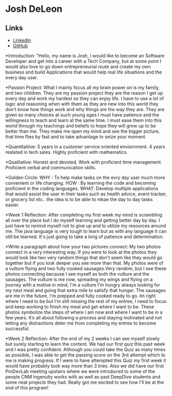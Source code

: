 # Josh DeLeon

## Links 

* [LinkedIn](https://www.linkedin.com/in/jodeleon95/)
* [GitHub](https:www.github.com/JoDeleon95)

*Introduction:
"Hello, my name is Josh, I would like to become an Software Developer and get into a career with a Tech Company, but at some point I would also love to go down entrepreneurial route and create my own business and build Applications that would help real life situations and the every day user.

*Passion Project:
What I mainly focus all my brain power on is my family, and two children. They are my passion project they are the reason I get up every day and work my hardest so they can enjoy life. I have to use a lot of logic and reasoning when with them as they are new into this world they don't know how things work and why things are the way they are. They are given so many choices at such young ages I must have patience and the willingness to teach and learn at the same time. I must ease them into this world through my teachings and beliefs to hope they will grow up to be better than me. They make me open my mind and see the bigger picture, that time flies by fast and to take advantage to seize your moment.

*Quantitatiive:
5 years in a customer service oriented enviornment.
4 years realated in tech sales.
Highly proficient with mathematics.

*Qualitative:
Honest and devoted.
Work with proficient time management.
Proficient verbal and communication skills.

*Golden Circle:
WHY :  To help make tasks on the evry day user much more convenient or life changing.
HOW : By learning the code and becoming proficient in the coding languages.
WHAT: Develop multiple applications that would assist the user in their tasks such as health advice, event tracker, or grocery list etc.. the idea is to be able to mkae the day to day tasks easier.

*Week 1 Reflection:
After completing my first week my mind is scrambling all over the place but I do myself learning and getting better day by day. I just have to remind myself not to give up and to utilize my resources around me. The java language is very tough to learn but as with any language it can still be learned. It's just going to take a long of patience and determination.

*Write a paragraph about how your two pictures connect:
My two photos connect in a very interesting way. If you were to look at the photos they would look like two very random things that don't seem like they would go together but if you look deeper you see more than that. My photos were of a vulture flying and two fully cooked sausages.Very random, but I see these photos connecting because I see myself as both the vulture and the sausages. The vulture is me now, spreading my wings and flying on a journey with a motive in mind, I'm a vulture I'm hungry always looking for my next meal and going that extra mile to satisfy that hunger. The sausages are me in the future, I'm prepped and fully cooked ready to go. Im right where I need to be but I'm still missing the rest of my entree, I need to focus and keep working to finish my meal and get where I want to be. These photos symbolize the steps of where I am now and where I want to be in a few years. It’s all about following a process and staying motivated and not letting any distractions deter me from completing my entree to become successful.

*Week 2 Reflection:
After the end of my 2 weeks I can see myself slowly but surely starting to learn the content. We had our first quiz this past week and I was pretty confident. Although you could take the Quiz as many times as possible, I was able to get the passing score on the 3rd attempt which to me is making progress. If I were to have attempted this Quiz my first week it would have probably took way more than 3 tries. Also we did have our first ProDevLab meeting upstairs where we were introduced to some of the people CNM Ingenuity works with as well as past DeepDive students and some neat projects they had. Really got me excited to see how I'll be at the end of this program!





 
